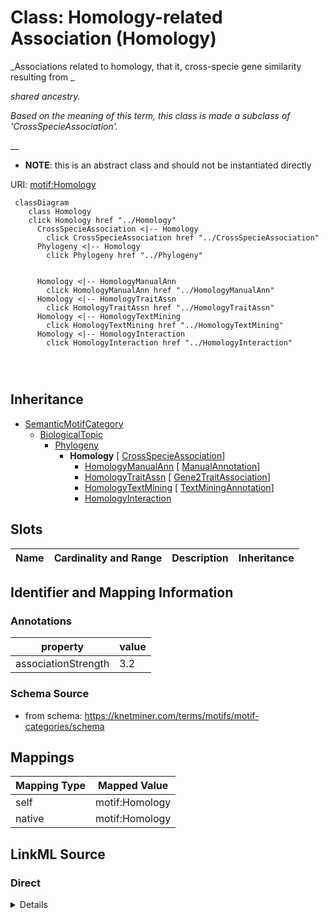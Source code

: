 

# Class: Homology-related Association (Homology) 


_Associations related to homology, that it, cross-specie gene similarity resulting from _

_shared ancestry._

_Based on the meaning of this term, this class is made a subclass of 'CrossSpecieAssociation'._

__




* __NOTE__: this is an abstract class and should not be instantiated directly


URI: [motif:Homology](https://knetminer.com/terms/motifs/motif-categories/Homology)






```mermaid
 classDiagram
    class Homology
    click Homology href "../Homology"
      CrossSpecieAssociation <|-- Homology
        click CrossSpecieAssociation href "../CrossSpecieAssociation"
      Phylogeny <|-- Homology
        click Phylogeny href "../Phylogeny"
      

      Homology <|-- HomologyManualAnn
        click HomologyManualAnn href "../HomologyManualAnn"
      Homology <|-- HomologyTraitAssn
        click HomologyTraitAssn href "../HomologyTraitAssn"
      Homology <|-- HomologyTextMining
        click HomologyTextMining href "../HomologyTextMining"
      Homology <|-- HomologyInteraction
        click HomologyInteraction href "../HomologyInteraction"
      
      
      
```





## Inheritance
* [SemanticMotifCategory](SemanticMotifCategory.md)
    * [BiologicalTopic](BiologicalTopic.md)
        * [Phylogeny](Phylogeny.md)
            * **Homology** [ [CrossSpecieAssociation](CrossSpecieAssociation.md)]
                * [HomologyManualAnn](HomologyManualAnn.md) [ [ManualAnnotation](ManualAnnotation.md)]
                * [HomologyTraitAssn](HomologyTraitAssn.md) [ [Gene2TraitAssociation](Gene2TraitAssociation.md)]
                * [HomologyTextMining](HomologyTextMining.md) [ [TextMiningAnnotation](TextMiningAnnotation.md)]
                * [HomologyInteraction](HomologyInteraction.md)



## Slots

| Name | Cardinality and Range | Description | Inheritance |
| ---  | --- | --- | --- |









## Identifier and Mapping Information





### Annotations

| property | value |
| --- | --- |
| associationStrength | 3.2 |




### Schema Source


* from schema: https://knetminer.com/terms/motifs/motif-categories/schema




## Mappings

| Mapping Type | Mapped Value |
| ---  | ---  |
| self | motif:Homology |
| native | motif:Homology |







## LinkML Source

<!-- TODO: investigate https://stackoverflow.com/questions/37606292/how-to-create-tabbed-code-blocks-in-mkdocs-or-sphinx -->

### Direct

<details>
```yaml
name: Homology
annotations:
  associationStrength:
    tag: associationStrength
    value: 3.2
description: "Associations related to homology, that it, cross-specie gene similarity\
  \ resulting from \nshared ancestry.\nBased on the meaning of this term, this class\
  \ is made a subclass of 'CrossSpecieAssociation'.\n"
title: Homology-related Association
from_schema: https://knetminer.com/terms/motifs/motif-categories/schema
is_a: Phylogeny
abstract: true
mixins:
- CrossSpecieAssociation

```
</details>

### Induced

<details>
```yaml
name: Homology
annotations:
  associationStrength:
    tag: associationStrength
    value: 3.2
description: "Associations related to homology, that it, cross-specie gene similarity\
  \ resulting from \nshared ancestry.\nBased on the meaning of this term, this class\
  \ is made a subclass of 'CrossSpecieAssociation'.\n"
title: Homology-related Association
from_schema: https://knetminer.com/terms/motifs/motif-categories/schema
is_a: Phylogeny
abstract: true
mixins:
- CrossSpecieAssociation

```
</details>